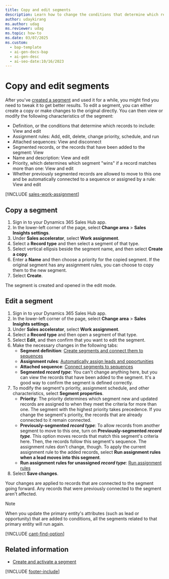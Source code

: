 ```yaml
---
title: Copy and edit segments
description: Learn how to change the conditions that determine which records to include in a segment, its assignment rules, the sequences that are connected to it, and its priority and other properties in Dynamics 365 Sales.
author: udaykirang
ms.author: udag
ms.reviewer: udag
ms.topic: how-to
ms.date: 03/07/2025
ms.custom:
  - bap-template
  - ai-gen-docs-bap
  - ai-gen-desc
  - ai-seo-date:10/16/2023
---
```


# Copy and edit segments

After you've [created a segment](./wa-create-and-activate-a-segment.md) and used it for a while, you might find you need to tweak it to get better results. To edit a segment, you can either create a copy or make changes to the original directly. You can then view or modify the following characteristics of the segment: 

- Definition, or the conditions that determine which records to include: View and edit
- Assignment rules: Add, edit, delete, change priority, schedule, and run
- Attached sequences: View and disconnect
- Segmented records, or the records that have been added to the segment: View
- Name and description: View and edit
- Priority, which determines which segment "wins" if a record matches more than one: View and edit
- Whether previously segmented records are allowed to move to this one and be automatically connected to a sequence or assigned by a rule: View and edit

[!INCLUDE [sales-work-assignment](../includes/sales-work-assignment.md)]

## Copy a segment

1. Sign in to your Dynamics 365 Sales Hub app.
1. In the lower-left corner of the page, select **Change area** > **Sales Insights settings**.
1. Under **Sales accelerator**, select **Work assignment**.
1. Select a **Record type** and then select a segment of that type.
1. Select vertical ellipsis beside the segment name, and then select **Create a copy**.
1. Enter a **Name** and then choose a priority for the copied segment. If the original segment has any assignment rules, you can choose to copy them to the new segment.
1. Select **Create**.

The segment is created and opened in the edit mode.  

## Edit a segment

1. Sign in to your Dynamics 365 Sales Hub app.
1. In the lower-left corner of the page, select **Change area** > **Sales Insights settings**.
1. Under **Sales accelerator**, select **Work assignment**.
1. Select a **Record type** and then open a segment of that type.
1. Select **Edit**, and then confirm that you want to edit the segment.
1. Make the necessary changes in the following tabs:
    - **Segment definition**: [Create segments and connect them to sequences](./wa-create-and-activate-a-segment.md#create-and-activate-a-segment)
    - **Assignment rules**: [Automatically assign leads and opportunities](wa-create-and-activate-assignment-rule.md)
    - **Attached sequence**: [Connect segments to sequences](wa-connect-a-segment-to-sequence.md)
    - **Segmented *record type***: You can't change anything here, but you can view the records that have been added to the segment. It's a good way to confirm the segment is defined correctly.
1. To modify the segment's priority, assignment schedule, and other characteristics, select **Segment properties**.
    - **Priority**: The priority determines which segment new and updated records are assigned to when they meet the criteria for more than one. The segment with the highest priority takes precedence. If you change the segment's priority, the records that are already connected to it remain connected.
    - **Previously-segmented *record type***: To allow records from another segment to move to this one, turn on **Previously-segmented *record type***. This option moves records that match this segment's criteria here. Then, the records follow this segment's sequence. The assignment rules don't change, though. To apply the current assignment rule to the added records, select **Run assignment rules when a lead moves into this segment**.
    - **Run assignment rules for unassigned *record type***: [Run assignment rules](wa-manage-unassigned-records.md#run-assignment-rules)
1. Select **Save changes**.

Your changes are applied to records that are connected to the segment going forward. Any records that were previously connected to the segment aren't affected.

> [!NOTE]
> When you update the primary entity's attributes (such as lead or opportunity) that are added to conditions, all the segments related to that primary entity will run again.
 

[!INCLUDE [cant-find-option](../includes/cant-find-option.md)]

## Related information

- [Create and activate a segment](create-and-activate-a-segment.md)

[!INCLUDE [footer-include](../includes/footer-banner.md)]
